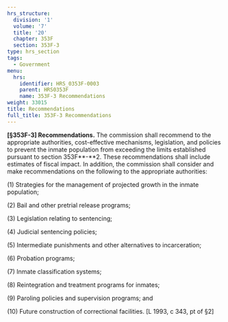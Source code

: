 ```yaml
---
hrs_structure:
  division: '1'
  volume: '7'
  title: '20'
  chapter: 353F
  section: 353F-3
type: hrs_section
tags:
  - Government
menu:
  hrs:
    identifier: HRS_0353F-0003
    parent: HRS0353F
    name: 353F-3 Recommendations
weight: 33015
title: Recommendations
full_title: 353F-3 Recommendations
---
```

**[§353F-3] Recommendations.** The commission shall recommend to the appropriate authorities, cost-effective mechanisms, legislation, and policies to prevent the inmate population from exceeding the limits established pursuant to section 353F**-**2\. These recommendations shall include estimates of fiscal impact. In addition, the commission shall consider and make recommendations on the following to the appropriate authorities:

(1) Strategies for the management of projected growth in the inmate population;

(2) Bail and other pretrial release programs;

(3) Legislation relating to sentencing;

(4) Judicial sentencing policies;

(5) Intermediate punishments and other alternatives to incarceration;

(6) Probation programs;

(7) Inmate classification systems;

(8) Reintegration and treatment programs for inmates;

(9) Paroling policies and supervision programs; and

(10) Future construction of correctional facilities. [L 1993, c 343, pt of §2]